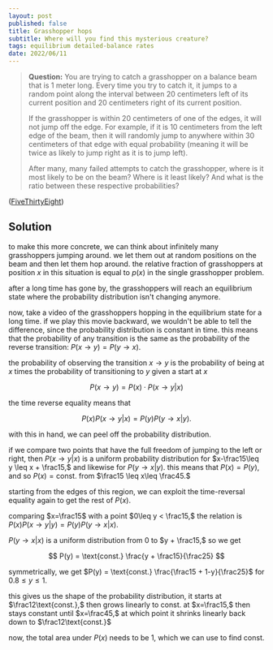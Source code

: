 ```yaml
---
layout: post
published: false
title: Grasshopper hops
subtitle: Where will you find this mysterious creature?
tags: equilibrium detailed-balance rates
date: 2022/06/11
---
```


>**Question:** You are trying to catch a grasshopper on a balance beam that is 1 meter long. Every time you try to catch it, it jumps to a random point along the interval between 20 centimeters left of its current position and 20 centimeters right of its current position.
>
>If the grasshopper is within 20 centimeters of one of the edges, it will not jump off the edge. For example, if it is 10 centimeters from the left edge of the beam, then it will randomly jump to anywhere within 30 centimeters of that edge with equal probability (meaning it will be twice as likely to jump right as it is to jump left).
>
>After many, many failed attempts to catch the grasshopper, where is it most likely to be on the beam? Where is it least likely? And what is the ratio between these respective probabilities?

<!--more-->

([FiveThirtyEight](https://fivethirtyeight.com/features/can-you-catch-the-grasshopper/))

## Solution

to make this more concrete, we can think about infinitely many grasshoppers jumping around. we let them out at random positions on the beam and then let them hop around. the relative fraction of grasshoppers at position $x$ in this situation is equal to $p(x)$ in the single grasshopper problem. 

after a long time has gone by, the grasshoppers will reach an equilibrium state where the probability distribution isn't changing anymore. 

now, take a video of the grasshoppers hopping in the equilibrium state for a long time. if we play this movie backward, we wouldn't be able to tell the difference, since the probability distribution is constant in time. this means that the probability of any transition is the same as the probability of the reverse transition: $P(x\rightarrow y) = P(y\rightarrow x).$ 

the probability of observing the transition $x\rightarrow y$ is the probability of being at $x$ times the probability of transitioning to $y$ given a start at $x$

$$
  P(x\rightarrow y) = P(x)\cdot P(x \rightarrow y\rvert x)
$$

the time reverse equality means that

$$
  P(x) P(x\rightarrow y\rvert x) = P(y) P(y\rightarrow x\rvert y).
$$

with this in hand, we can peel off the probability distribution.

if we compare two points that have the full freedom of jumping to the left or right, then $P(x\rightarrow y\rvert x)$ is a uniform probability distribution for $x-\frac15\leq y \leq x + \frac15,$ and likewise for $P(y\rightarrow x\rvert y).$ this means that $P(x) = P(y),$ and so $P(x) = \text{const.}$ from $\frac15 \leq x\leq \frac45.$

starting from the edges of this region, we can exploit the time-reversal equality again to get the rest of $P(x).$

comparing $x=\frac15$ with a point $0\leq y < \frac15,$ the relation is $P(x)P(x\rightarrow y\rvert y) = P(y)P(y\rightarrow x\rvert x).$ 

$P(y\rightarrow x\rvert x)$ is a uniform distribution from $0$ to $y + \frac15,$ so we get

$$
  P(y) = \text{const.} \frac{y + \frac15}{\frac25}
$$

symmetrically, we get $P(y) = \text{const.} \frac{\frac15 + 1-y}{\frac25}$ for $0.8\leq y\leq 1.$

this gives us the shape of the probability distribution, it starts at $\frac12\text{const.},$ then grows linearly to $\text{const.}$ at $x=\frac15,$ then stays constant until $x=\frac45,$ at which point it shrinks linearly back down to $\frac12\text{const.}$

now, the total area under $P(x)$ needs to be $1,$ which we can use to find $\text{const.}$









<br>
